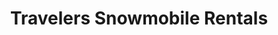 ---
title: "Travelers Snowmobile Rentals"
url: /west-yellowstone/travelers-snowmobile-rentals/
shop: storage rental
---